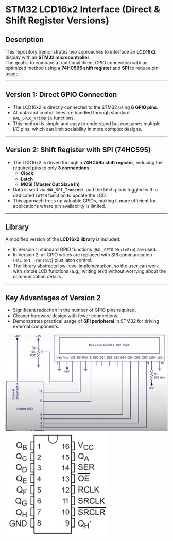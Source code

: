 # STM32 LCD16x2 Interface (Direct & Shift Register Versions)

## Description
This repository demonstrates two approaches to interface an **LCD16x2** display with an **STM32 microcontroller**.  
The goal is to compare a traditional direct GPIO connection with an optimized method using a **74HC595 shift register** and **SPI** to reduce pin usage.

---

## Version 1: Direct GPIO Connection
- The LCD16x2 is directly connected to the STM32 using **6 GPIO pins**.  
- All data and control lines are handled through standard `HAL_GPIO_WritePin` functions.  
- This method is simple and easy to understand but consumes multiple I/O pins, which can limit scalability in more complex designs.

---

## Version 2: Shift Register with SPI (74HC595)
- The LCD16x2 is driven through a **74HC595 shift register**, reducing the required pins to only **3 connections**:
  - **Clock**
  - **Latch**
  - **MOSI (Master Out Slave In)**  
- Data is sent via **`HAL_SPI_Transmit`**, and the latch pin is toggled with a dedicated `LATCH` function to update the LCD.  
- This approach frees up valuable GPIOs, making it more efficient for applications where pin availability is limited.

---

## Library
A modified version of the **LCD16x2 library** is included:
- In Version 1: standard GPIO functions (`HAL_GPIO_WritePin`) are used.  
- In Version 2: all GPIO writes are replaced with SPI communication (`HAL_SPI_Transmit`) plus latch control.  
- The library abstracts low-level implementation, so the user can work with simple LCD functions (e.g., writing text) without worrying about the communication details.

---

## Key Advantages of Version 2
- Significant reduction in the number of GPIO pins required.  
- Cleaner hardware design with fewer connections.  
- Demonstrates practical usage of **SPI peripheral** in STM32 for driving external components.


![LCD Setup](https://github.com/Negar-Mahmoudy/STM32-LCD-ShiftRegister/blob/main/images/1.PNG?raw=true)
![74HC595](https://github.com/Negar-Mahmoudy/STM32-LCD-ShiftRegister/blob/main/images/2.png?raw=true)
